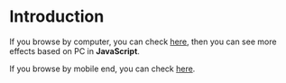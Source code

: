 Introduction
======

If you browse by computer, you can check [here](http://hujienan.github.io/), then you can see more effects based on PC in **JavaScript**.

If you browse by mobile end, you can check [here](http://hujienan.github.io/forJob/forJob.html). 
